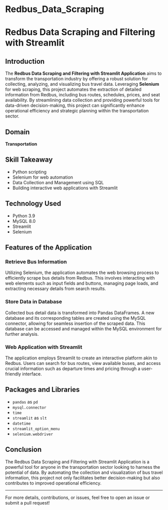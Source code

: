 # Redbus_Data_Scraping

# Redbus Data Scraping and Filtering with Streamlit

## Introduction
The **Redbus Data Scraping and Filtering with Streamlit Application** aims to transform the transportation industry by offering a robust solution for collecting, analyzing, and visualizing bus travel data. Leveraging **Selenium** for web scraping, this project automates the extraction of detailed information from Redbus, including bus routes, schedules, prices, and seat availability. By streamlining data collection and providing powerful tools for data-driven decision-making, this project can significantly enhance operational efficiency and strategic planning within the transportation sector.

## Domain
**Transportation**

## Skill Takeaway
- Python scripting
- Selenium for web automation
- Data Collection and Management using SQL
- Building interactive web applications with Streamlit

## Technology Used
- Python 3.9
- MySQL 8.0
- Streamlit
- Selenium

## Features of the Application

### Retrieve Bus Information
Utilizing Selenium, the application automates the web browsing process to efficiently scrape bus details from Redbus. This involves interacting with web elements such as input fields and buttons, managing page loads, and extracting necessary details from search results.

### Store Data in Database
Collected bus detail data is transformed into Pandas DataFrames. A new database and its corresponding tables are created using the MySQL connector, allowing for seamless insertion of the scraped data. This database can be accessed and managed within the MySQL environment for further analysis.

### Web Application with Streamlit
The application employs Streamlit to create an interactive platform akin to Redbus. Users can search for bus routes, view available buses, and access crucial information such as departure times and pricing through a user-friendly interface.

## Packages and Libraries
- `pandas` as `pd`
- `mysql.connector`
- `time`
- `streamlit` as `slt`
- `datetime`
- `streamlit_option_menu`
- `selenium.webdriver`

## Conclusion
The Redbus Data Scraping and Filtering with Streamlit Application is a powerful tool for anyone in the transportation sector looking to harness the potential of data. By automating the collection and visualization of bus travel information, this project not only facilitates better decision-making but also contributes to improved operational efficiency.

---

For more details, contributions, or issues, feel free to open an issue or submit a pull request!

